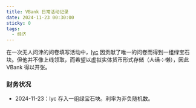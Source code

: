 ```yaml
---
title: VBank 日常活动记录
date: 2024-11-23 00:30:00
sticky: 0
tags:
  - 经济
---
```


在一次无人问津的问卷填写活动中，[lyc](/docs/server/players#VichainLee) 因贡献了唯一的问卷而得到一组绿宝石块。但他并不像上线领取，而希望以虚拟实体货币形式存储（~~人话：懒~~），因此 VBank 得以开张。

### 财务状况

- 2024-11-23：lyc 存入一组绿宝石块。利率为非负随机数。

